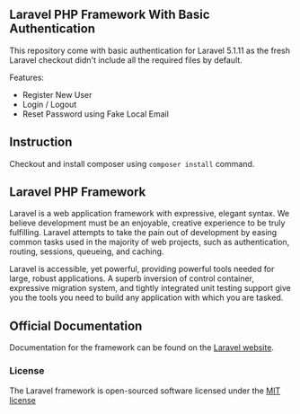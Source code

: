 ## Laravel PHP Framework With Basic Authentication

This repository come with basic authentication for Laravel 5.1.11 as the fresh Laravel checkout didn't include all the required files by default.

Features:
- Register New User
- Login / Logout
- Reset Password using Fake Local Email

## Instruction 

Checkout and install composer using `composer install` command.


## Laravel PHP Framework 
Laravel is a web application framework with expressive, elegant syntax. We believe development must be an enjoyable, creative experience to be truly fulfilling. Laravel attempts to take the pain out of development by easing common tasks used in the majority of web projects, such as authentication, routing, sessions, queueing, and caching.

Laravel is accessible, yet powerful, providing powerful tools needed for large, robust applications. A superb inversion of control container, expressive migration system, and tightly integrated unit testing support give you the tools you need to build any application with which you are tasked.

## Official Documentation

Documentation for the framework can be found on the [Laravel website](http://laravel.com/docs).

### License

The Laravel framework is open-sourced software licensed under the [MIT license](http://opensource.org/licenses/MIT)
